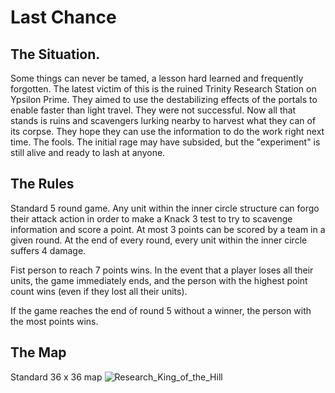 # Last Chance
## The Situation.
Some things can never be tamed, a lesson hard learned and frequently forgotten. The latest victim of this is the ruined Trinity Research Station on Ypsilon Prime. They aimed to use the destabilizing effects of the portals to enable faster than light travel. They were not successful. Now all that stands is ruins and scavengers lurking nearby to harvest what they can of its corpse. They hope they can use the information to do the work right next time. The fools. The initial rage may have subsided, but the "experiment" is still alive and ready to lash at anyone.

## The Rules
Standard 5 round game. Any unit within the inner circle structure can forgo their attack action in order to make a Knack 3 test to try to scavenge information and score a point. At most 3 points can be scored by a team in a given round. At the end of every round, every unit within the inner circle suffers 4 damage.

Fist person to reach 7 points wins. In the event that a player loses all their units, the game immediately ends, and the person with the highest point count wins (even if they lost all their units).

If the game reaches the end of round 5 without a winner, the person with the most points wins.

## The Map
Standard 36 x 36 map
![Research_King_of_the_Hill](https://user-images.githubusercontent.com/100257298/157135518-c5cce249-dbec-4f40-ab2b-9ba076683779.jpg)
